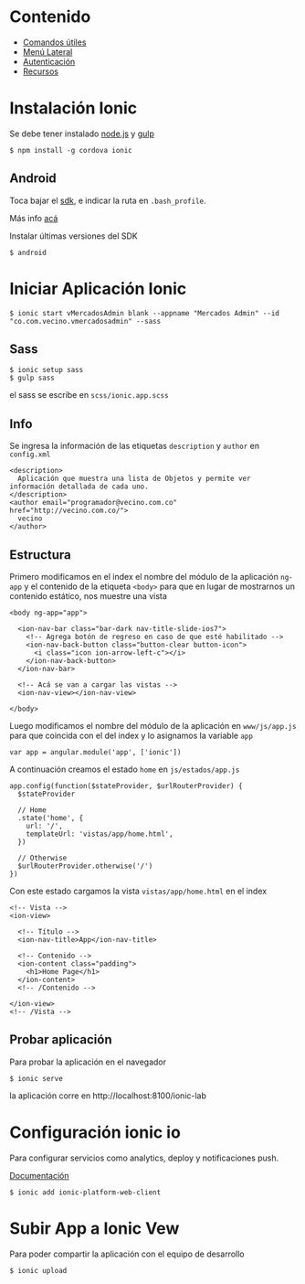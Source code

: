 # Contenido

  * [Comandos útiles](https://github.com/vecinorg/docs/wiki/Ionic-comandos-utiles)
  * [Menú Lateral](https://github.com/vecinorg/docs/wiki/Menu-Lateral-Ionic)
  * [Autenticación](https://github.com/vecinorg/docs/wiki/Autenticacion-Ionic)
  * [Recursos](https://github.com/vecinorg/docs/wiki/Recursos-Ionic)

# Instalación Ionic

Se debe tener instalado [node.js]() y [gulp]()

    $ npm install -g cordova ionic

## Android

Toca bajar el [sdk](), e indicar la ruta en `.bash_profile`.

Más info [acá](http://cordova.apache.org/docs/en/3.4.0/guide_platforms_android_index.md.html#Android%20Platform%20Guide)

Instalar últimas versiones del SDK

    $ android

# Iniciar Aplicación Ionic

    $ ionic start vMercadosAdmin blank --appname "Mercados Admin" --id "co.com.vecino.vmercadosadmin" --sass

## Sass

    $ ionic setup sass
    $ gulp sass

el sass se escribe en `scss/ionic.app.scss`

## Info

Se ingresa la información de las etiquetas `description` y `author` en `config.xml`  

    <description>
      Aplicación que muestra una lista de Objetos y permite ver información detallada de cada uno.
    </description>
    <author email="programador@vecino.com.co" href="http://vecino.com.co/">
      vecino
    </author>

## Estructura

Primero modificamos en el index el nombre del módulo de la aplicación
`ng-app` y el contenido de la etiqueta `<body>` para que en lugar de
mostrarnos un contenido estático, nos muestre una vista  

    <body ng-app="app">

      <ion-nav-bar class="bar-dark nav-title-slide-ios7">
        <!-- Agrega botón de regreso en caso de que esté habilitado -->
        <ion-nav-back-button class="button-clear button-icon">
          <i class="icon ion-arrow-left-c"></i>
        </ion-nav-back-button>
      </ion-nav-bar>

      <!-- Acá se van a cargar las vistas -->
      <ion-nav-view></ion-nav-view>

    </body>

Luego modificamos el nombre del módulo de la aplicación en
`www/js/app.js` para que coincida con el del index y lo asignamos
la variable `app`  

    var app = angular.module('app', ['ionic'])

A continuación creamos el estado `home` en `js/estados/app.js`  

    app.config(function($stateProvider, $urlRouterProvider) {
      $stateProvider

      // Home
      .state('home', {
        url: '/',
        templateUrl: 'vistas/app/home.html',
      })

      // Otherwise
      $urlRouterProvider.otherwise('/')
    })

Con este estado cargamos la vista `vistas/app/home.html` en el index  

    <!-- Vista -->
    <ion-view>

      <!-- Título -->
      <ion-nav-title>App</ion-nav-title>

      <!-- Contenido -->
      <ion-content class="padding">
        <h1>Home Page</h1>
      </ion-content>
      <!-- /Contenido -->

    </ion-view>
    <!-- /Vista -->

## Probar aplicación

Para probar la aplicación en el navegador  

    $ ionic serve

la aplicación corre en http://localhost:8100/ionic-lab

# Configuración ionic io

Para configurar servicios como analytics, deploy y notificaciones push.  

[Documentación](http://docs.ionic.io/docs)  

    $ ionic add ionic-platform-web-client

# Subir App a Ionic Vew

Para poder compartir la aplicación con el equipo de desarrollo

    $ ionic upload
